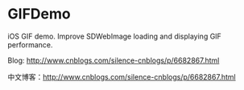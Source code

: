 # GIFDemo

iOS GIF demo. Improve SDWebImage loading and displaying GIF performance.

Blog: http://www.cnblogs.com/silence-cnblogs/p/6682867.html

中文博客：http://www.cnblogs.com/silence-cnblogs/p/6682867.html
